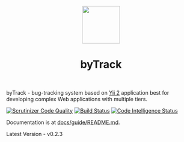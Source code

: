 <p align="center">
    <a href="https://github.com/deadbyback" target="_blank">
        <img src="https://avatars0.githubusercontent.com/u/993323" height="100px">
    </a>
    <h1 align="center">byTrack</h1>
    <br>
</p>

byTrack - bug-tracking system based on [Yii 2](http://www.yiiframework.com/) application best for
developing complex Web applications with multiple tiers.

[![Scrutinizer Code Quality](https://scrutinizer-ci.com/g/deadbyback/byTrack/badges/quality-score.png?b=master)](https://scrutinizer-ci.com/g/deadbyback/byTrack/?branch=master)
[![Build Status](https://scrutinizer-ci.com/g/deadbyback/byTrack/badges/build.png?b=master)](https://scrutinizer-ci.com/g/deadbyback/byTrack/build-status/master)
[![Code Intelligence Status](https://scrutinizer-ci.com/g/deadbyback/byTrack/badges/code-intelligence.svg?b=master)](https://scrutinizer-ci.com/code-intelligence)

Documentation is at [docs/guide/README.md](common/README.md).

Latest Version - v0.2.3
